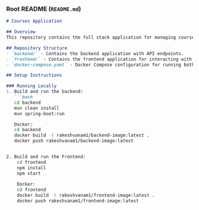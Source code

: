 
### Root README (`README.md`)

```markdown
# Courses Application

## Overview
This repository contains the full stack application for managing courses and their delivery instances. It includes a backend REST API developed in Java Spring Boot and a frontend interface developed in React.

## Repository Structure
- `backend/` - Contains the backend application with API endpoints.
- `frontend/` - Contains the frontend application for interacting with the API.
- `docker-compose.yaml` - Docker Compose configuration for running both frontend and backend together.

## Setup Instructions

### Running Locally
1. Build and run the backend:
   ```bash
   cd backend
   mvn clean install
   mvn spring-boot:run

   Docker:
   cd backend
   docker build -t rakeshvanam1/backend-image:latest .
   docker push rakeshvanam1/backend-image:latest


2. Build and run the Frontend:
    cd frontend
    npm install
    npm start
    
    Docker:
    cd frontend
    docker build -t rakeshvanam1/frontend-image:latest .
    docker push rakeshvanam1/frontend-image:latest
